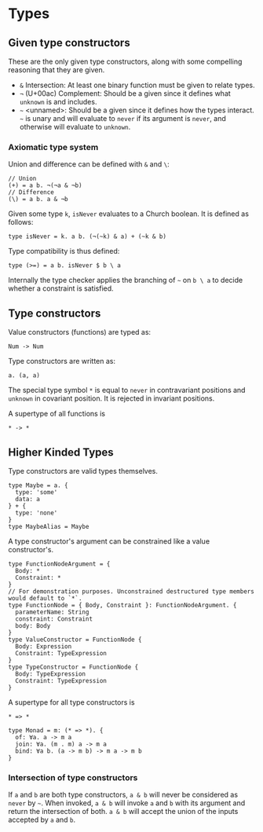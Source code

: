 # Types

## Given type constructors
These are the only given type constructors, along with some compelling reasoning
that they are given.

- `&` Intersection: At least one binary function must be given to relate types.
- `¬` (U+00ac) Complement: Should be a given since it defines what `unknown` is and includes.
- `~` \<unnamed>: Should be a given since it defines how the types interact. `~` is unary and will evaluate to `never` if its argument is `never`, and otherwise will evaluate to `unknown`.

### Axiomatic type system

Union and difference can be defined with `&` and `\`:
```
// Union
(+) = a b. ¬(¬a & ¬b)
// Difference
(\) = a b. a & ¬b
```

Given some type `k`, `isNever` evaluates to a Church boolean. It is defined as follows:
```
type isNever = k. a b. (¬(~k) & a) + (~k & b)
```

Type compatibility is thus defined:
```
type (>=) = a b. isNever $ b \ a
```

Internally the type checker applies the branching of `~` on `b \ a` to decide
whether a constraint is satisfied.

## Type constructors
Value constructors (functions) are typed as:
```
Num -> Num
```

Type constructors are written as:
```
a. (a, a)
```

The special type symbol `*` is equal to `never` in contravariant positions and `unknown` in covariant position.
It is rejected in invariant positions.

A supertype of all functions is
```
* -> *
```

## Higher Kinded Types
Type constructors are valid types themselves.
```
type Maybe = a. {
  type: 'some'
  data: a
} + {
  type: 'none'
}
type MaybeAlias = Maybe
```

A type constructor's argument can be constrained like a value constructor's.
```
type FunctionNodeArgument = {
  Body: *
  Constraint: *
}
// For demonstration purposes. Unconstrained destructured type members would default to `*`.
type FunctionNode = { Body, Constraint }: FunctionNodeArgument. {
  parameterName: String
  constraint: Constraint
  body: Body
}
type ValueConstructor = FunctionNode {
  Body: Expression
  Constraint: TypeExpression
}
type TypeConstructor = FunctionNode {
  Body: TypeExpression
  Constraint: TypeExpression
}
```

A supertype for all type constructors is
```
* => *
```

```
type Monad = m: (* => *). {
  of: ∀a. a -> m a
  join: ∀a. (m . m) a -> m a
  bind: ∀a b. (a -> m b) -> m a -> m b
}
```

### Intersection of type constructors
If `a` and `b` are both type constructors, `a & b` will never be considered as
`never` by `~`. When invoked, `a & b` will invoke `a` and `b` with its argument
and return the intersection of both. `a & b` will accept the union of the inputs
accepted by `a` and `b`.
